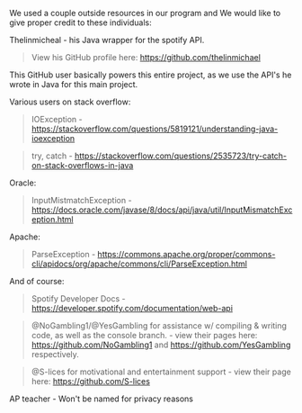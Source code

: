 We used a couple outside resources in our program and We would like to give proper credit to these individuals:

Thelinmicheal - his Java wrapper for the spotify API.

>View his GitHub profile here: https://github.com/thelinmichael

This GitHub user basically powers this entire project, as we use the API's he wrote in Java for this main project.


Various users on stack overflow:

>IOException - https://stackoverflow.com/questions/5819121/understanding-java-ioexception

>try, catch - https://stackoverflow.com/questions/2535723/try-catch-on-stack-overflows-in-java

Oracle:

>InputMistmatchException - https://docs.oracle.com/javase/8/docs/api/java/util/InputMismatchException.html

Apache:

>ParseException - https://commons.apache.org/proper/commons-cli/apidocs/org/apache/commons/cli/ParseException.html

And of course:

>Spotify Developer Docs - https://developer.spotify.com/documentation/web-api

>@NoGambling1/@YesGambling for assistance w/ compiling & writing code, as well as the console branch. - view their pages here: https://github.com/NoGambling1 and https://github.com/YesGambling respectively.

>@S-lices for motivational and entertainment support - view their page here: https://github.com/S-lices

AP teacher - Won't be named for privacy reasons

